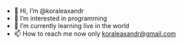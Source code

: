 - 👋 Hi, I’m @koraleaxandr
- 👀 I’m interested in programming
- 🌱 I’m currently learning live in the world
- 📫 How to reach me now only koraleaxandr@gmail.com

<!---
koraleaxandr/koraleaxandr is a ✨ special ✨ repository because its `README.md` (this file) appears on your GitHub profile.
You can click the Preview link to take a look at your changes.
--->
